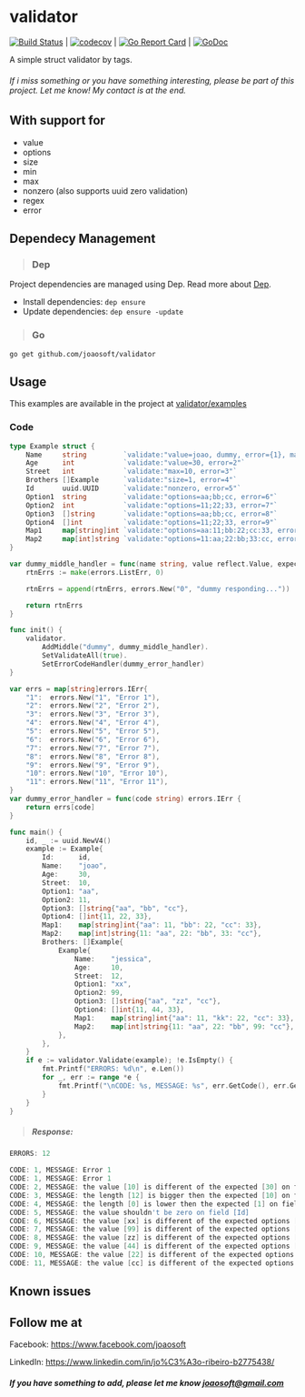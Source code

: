 # validator
[![Build Status](https://travis-ci.org/joaosoft/validator.svg?branch=master)](https://travis-ci.org/joaosoft/validator) | [![codecov](https://codecov.io/gh/joaosoft/validator/branch/master/graph/badge.svg)](https://codecov.io/gh/joaosoft/validator) | [![Go Report Card](https://goreportcard.com/badge/github.com/joaosoft/validator)](https://goreportcard.com/report/github.com/joaosoft/validator) | [![GoDoc](https://godoc.org/github.com/joaosoft/validator?status.svg)](https://godoc.org/github.com/joaosoft/validator)

A simple struct validator by tags.

###### If i miss something or you have something interesting, please be part of this project. Let me know! My contact is at the end.

## With support for
* value
* options
* size
* min 
* max 
* nonzero (also supports uuid zero validation)
* regex
* error

## Dependecy Management 
>### Dep

Project dependencies are managed using Dep. Read more about [Dep](https://github.com/golang/dep).
* Install dependencies: `dep ensure`
* Update dependencies: `dep ensure -update`


>### Go
```
go get github.com/joaosoft/validator
```

## Usage 
This examples are available in the project at [validator/examples](https://github.com/joaosoft/validator/tree/master/examples)

### Code
```go
type Example struct {
	Name     string         `validate:"value=joao, dummy, error={1}, max=10"`
	Age      int            `validate:"value=30, error=2"`
	Street   int            `validate:"max=10, error=3"`
	Brothers []Example      `validate:"size=1, error=4"`
	Id       uuid.UUID      `validate:"nonzero, error=5"`
	Option1  string         `validate:"options=aa;bb;cc, error=6"`
	Option2  int            `validate:"options=11;22;33, error=7"`
	Option3  []string       `validate:"options=aa;bb;cc, error=8"`
	Option4  []int          `validate:"options=11;22;33, error=9"`
	Map1     map[string]int `validate:"options=aa:11;bb:22;cc:33, error=10"`
	Map2     map[int]string `validate:"options=11:aa;22:bb;33:cc, error=11"`
}

var dummy_middle_handler = func(name string, value reflect.Value, expected interface{}, errs *errors.ListErr) errors.ListErr {
	rtnErrs := make(errors.ListErr, 0)

	rtnErrs = append(rtnErrs, errors.New("0", "dummy responding..."))

	return rtnErrs
}

func init() {
	validator.
		AddMiddle("dummy", dummy_middle_handler).
		SetValidateAll(true).
		SetErrorCodeHandler(dummy_error_handler)
}

var errs = map[string]errors.IErr{
	"1":  errors.New("1", "Error 1"),
	"2":  errors.New("2", "Error 2"),
	"3":  errors.New("3", "Error 3"),
	"4":  errors.New("4", "Error 4"),
	"5":  errors.New("5", "Error 5"),
	"6":  errors.New("6", "Error 6"),
	"7":  errors.New("7", "Error 7"),
	"8":  errors.New("8", "Error 8"),
	"9":  errors.New("9", "Error 9"),
	"10": errors.New("10", "Error 10"),
	"11": errors.New("11", "Error 11"),
}
var dummy_error_handler = func(code string) errors.IErr {
	return errs[code]
}

func main() {
	id, _ := uuid.NewV4()
	example := Example{
		Id:      id,
		Name:    "joao",
		Age:     30,
		Street:  10,
		Option1: "aa",
		Option2: 11,
		Option3: []string{"aa", "bb", "cc"},
		Option4: []int{11, 22, 33},
		Map1:    map[string]int{"aa": 11, "bb": 22, "cc": 33},
		Map2:    map[int]string{11: "aa", 22: "bb", 33: "cc"},
		Brothers: []Example{
			Example{
				Name:    "jessica",
				Age:     10,
				Street:  12,
				Option1: "xx",
				Option2: 99,
				Option3: []string{"aa", "zz", "cc"},
				Option4: []int{11, 44, 33},
				Map1:    map[string]int{"aa": 11, "kk": 22, "cc": 33},
				Map2:    map[int]string{11: "aa", 22: "bb", 99: "cc"},
			},
		},
	}
	if e := validator.Validate(example); !e.IsEmpty() {
		fmt.Printf("ERRORS: %d\n", e.Len())
		for _, err := range *e {
			fmt.Printf("\nCODE: %s, MESSAGE: %s", err.GetCode(), err.GetError())
		}
	}
}
```

> ##### Response:
```go
ERRORS: 12

CODE: 1, MESSAGE: Error 1
CODE: 1, MESSAGE: Error 1
CODE: 2, MESSAGE: the value [10] is different of the expected [30] on field [Age]
CODE: 3, MESSAGE: the length [12] is bigger then the expected [10] on field [Street]
CODE: 4, MESSAGE: the length [0] is lower then the expected [1] on field [Brothers]
CODE: 5, MESSAGE: the value shouldn't be zero on field [Id]
CODE: 6, MESSAGE: the value [xx] is different of the expected options [aa;bb;cc] on field [Option1]
CODE: 7, MESSAGE: the value [99] is different of the expected options [11;22;33] on field [Option2]
CODE: 8, MESSAGE: the value [zz] is different of the expected options [aa;bb;cc] on field [Option3]
CODE: 9, MESSAGE: the value [44] is different of the expected options [11;22;33] on field [Option4]
CODE: 10, MESSAGE: the value [22] is different of the expected options [aa:11;bb:22;cc:33] on field [Map1]
CODE: 11, MESSAGE: the value [cc] is different of the expected options [11:aa;22:bb;33:cc] on field [Map2]
```

## Known issues

## Follow me at
Facebook: https://www.facebook.com/joaosoft

LinkedIn: https://www.linkedin.com/in/jo%C3%A3o-ribeiro-b2775438/

##### If you have something to add, please let me know joaosoft@gmail.com
